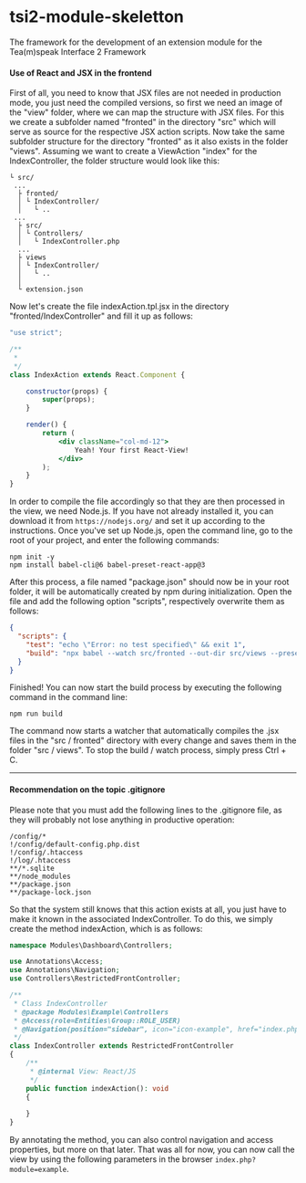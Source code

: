 # tsi2-module-skeletton
The framework for the development of an extension module for the Tea(m)speak Interface 2 Framework

#### Use of React and JSX in the frontend
First of all, you need to know that JSX files are not needed in production mode, you just need the compiled versions, so first we need an image of the "view" folder, where we can map the structure with JSX files. For this we create a subfolder named "fronted" in the directory "src" which will serve as source for the respective JSX action scripts. Now take the same subfolder structure for the directory "fronted" as it also exists in the folder "views". Assuming we want to create a ViewAction "index" for the IndexController, the folder structure would look like this:
```
└ src/
 ...
  ├ fronted/
  │ └ IndexController/
  │   └ ..
 ...
  ├ src/
  │ └ Controllers/
  │   └ IndexController.php
  ...
  ├ views
  │ └ IndexController/
  │   └ ..
  │
  └ extension.json
```
Now let's create the file indexAction.tpl.jsx in the directory "fronted/IndexController" and fill it up as follows:
```jsx harmony
"use strict";

/**
 *
 */
class IndexAction extends React.Component {

    constructor(props) {
        super(props);       
    }

    render() {
        return (
            <div className="col-md-12">
                Yeah! Your first React-View!
            </div>
        );
    }
}
```
In order to compile the file accordingly so that they are then processed in the view, we need Node.js. If you have not already installed it, you can download it from ```https://nodejs.org/``` and set it up according to the instructions.
Once you've set up Node.js, open the command line, go to the root of your project, and enter the following commands:
````
npm init -y
npm install babel-cli@6 babel-preset-react-app@3
````
After this process, a file named "package.json" should now be in your root folder, it will be automatically created by npm during initialization. Open the file and add the following option "scripts", respectively overwrite them as follows:
````json
{
  "scripts": {
    "test": "echo \"Error: no test specified\" && exit 1",
    "build": "npx babel --watch src/fronted --out-dir src/views --presets react-app/prod"
  }
}
````
Finished! You can now start the build process by executing the following command in the command line:
````
npm run build
````
The command now starts a watcher that automatically compiles the .jsx files in the "src / fronted" directory with every change and saves them in the folder "src / views". To stop the build / watch process, simply press Ctrl + C.
___
#### Recommendation on the topic .gitignore

Please note that you must add the following lines to the .gitignore file, as they will probably not lose anything in productive operation:
````gitignore
/config/*
!/config/default-config.php.dist
!/config/.htaccess
!/log/.htaccess
**/*.sqlite
**/node_modules
**/package.json
**/package-lock.json
````
So that the system still knows that this action exists at all, you just have to make it known in the associated IndexController. To do this, we simply create the method indexAction, which is as follows:
```php
namespace Modules\Dashboard\Controllers;

use Annotations\Access;
use Annotations\Navigation;
use Controllers\RestrictedFrontController;

/**
 * Class IndexController
 * @package Modules\Example\Controllers
 * @Access(role=Entities\Group::ROLE_USER)
 * @Navigation(position="sidebar", icon="icon-example", href="index.php?module=example")
 */
class IndexController extends RestrictedFrontController
{
    /**
     * @internal View: React/JS
     */
    public function indexAction(): void
    {
        
    }
}
```
By annotating the method, you can also control navigation and access properties, but more on that later. That was all for now, you can now call the view by using the following parameters in the browser ```index.php?module=example```.